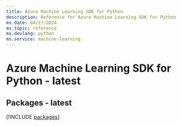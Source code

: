 ```yaml
---
title: Azure Machine Learning SDK for Python
description: Reference for Azure Machine Learning SDK for Python
ms.date: 04/17/2024
ms.topic: reference
ms.devlang: python
ms.service: machine-learning
---
```

# Azure Machine Learning SDK for Python - latest
## Packages - latest
[!INCLUDE [packages](machine-learning-index.md)]